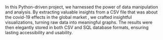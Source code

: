 In this Python-driven project, we harnessed the power of data manipulation and analysis. By extracting valuable insights from a CSV file that was about the covid-19 effects in the global market , we crafted insightful visualizations, turning raw data into meaningful graphs. The results were then elegantly stored in both CSV and SQL database formats, ensuring lasting accessibility and usability.
